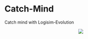 # Catch-Mind
Catch mind with Logisim-Evolution

<p align="center">
  <img src="https://github.com/chaeyoungeee/Catch-Mind/assets/102286483/77c8ce4c-c098-4f6e-817a-2d40d805caaa">
</p>
